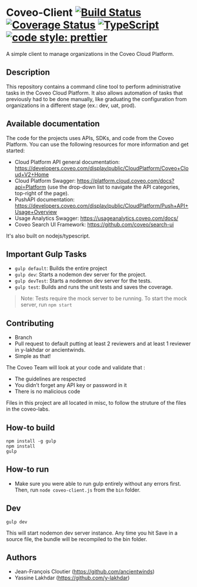 # Coveo-Client [![Build Status](https://api.travis-ci.org/y-lakhdar/coveo-client.svg?branch=light-cli)](https://travis-ci.org/y-lakhdar/coveo-client) [![Coverage Status](https://codecov.io/gh/y-lakhdar/coveo-client/branch/light-cli/graph/badge.svg)](https://codecov.io/gh/y-lakhdar/coveo-client/branch/light-cli/graph/badge.svg) [![TypeScript](https://badges.frapsoft.com/typescript/code/typescript.svg?v=101)](https://github.com/ellerbrock/typescript-badges/) [![code style: prettier](https://img.shields.io/badge/code_style-prettier-ff69b4.svg?style=flat-square)](https://github.com/prettier/prettier)

A simple client to manage organizations in the Coveo Cloud Platform.

## Description
This repository contains a command cline tool to perform administrative tasks in the Coveo Cloud Platform. It also allows automation of tasks that previously had to be done manually, like graduating the configuration from organizations in a different stage (ex.: dev, uat, prod).

## Available documentation
The code for the projects uses APIs, SDKs, and code from the Coveo Platform. You can use the following resources for more information and get started:

- Cloud Platform API general documentation: https://developers.coveo.com/display/public/CloudPlatform/Coveo+Cloud+V2+Home
- Cloud Platform Swagger: https://platform.cloud.coveo.com/docs?api=Platform (use the drop-down list to navigate the API categories, top-right of the page).
- PushAPI documentation: https://developers.coveo.com/display/public/CloudPlatform/Push+API+Usage+Overview
- Usage Analytics Swagger: https://usageanalytics.coveo.com/docs/
- Coveo Search UI Framework: https://github.com/coveo/search-ui

It's also built on nodejs/typescript.

## Important Gulp Tasks

* `gulp default`: Builds the entire project
* `gulp dev`: Starts a nodemon dev server for the project.
* `gulp devTest`: Starts a nodemon dev server for the tests.
* `gulp test`: Builds and runs the unit tests and saves the coverage.

> Note:
> Tests require the mock server to be running.
> To start the mock server, run `npm start`

## Contributing
- Branch
- Pull request to default putting at least 2 reviewers and at least 1 reviewer in y-lakhdar or ancientwinds.
- Simple as that!

The Coveo Team will look at your code and validate that :
- The guidelines are respected
- You didn’t forget any API key or password in it
- There is no malicious code

Files in this project are all located in misc, to follow the struture of the files in the coveo-labs.

## How-to build
```
npm install -g gulp
npm install
gulp
```

## How-to run
- Make sure you were able to run gulp entirely without any errors first. Then, run `node coveo-client.js` from the `bin` folder.


## Dev
```
gulp dev
```
This will start nodemon dev server instance.
Any time you hit Save in a source file, the bundle will be recompiled to the bin folder.

## Authors
- Jean-François Cloutier (https://github.com/ancientwinds)
- Yassine Lakhdar (https://github.com/y-lakhdar)